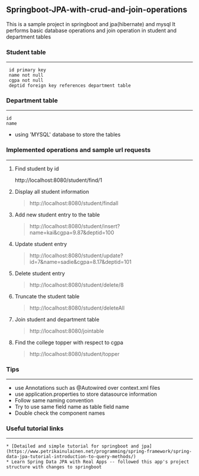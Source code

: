 ## Springboot-JPA-with-crud-and-join-operations

 This is a sample project in springboot and jpa(hibernate) and mysql
 It performs basic database operations and join operation in student and department tables
 
 ### Student table
 ---------------
 
	 id primary key
	 name not null
	 cgpa not null
	 deptid foreign key references department table
	
 ### Department table
 ------------------
	id
	name
	
 	
* using 'MYSQL' database to store the tables 
	
### Implemented operations and sample url requests
------------------------------------------------
1. Find student by id

	http://localhost:8080/student/find/1

1. Display all student information

	> http://localhost:8080/student/findall

2. Add new student entry to the table

	> http://localhost:8080/student/insert?name=kai&cgpa=9.87&deptid=100

3. Update student entry

	> http://localhost:8080/student/update?id=7&name=sadie&cgpa=8.17&deptid=101

4. Delete student entry

	> http://localhost:8080/student/delete/8

5. Truncate the student table

	> http://localhost:8080/student/deleteAll

6. Join student and department table

	> http://localhost:8080/jointable

7. Find the college topper with respect to cgpa

	> http://localhost:8080/student/topper

		
	
  ### Tips
  -------
  * use Annotations such as @Autowired over context.xml files
  * use application.properties to store datasource information
  * Follow same naming convention
  * Try to use same field name as table field name
  * Double check the component names
  
  ### Useful tutorial links
  ------------------------
  
	* [Detailed and simple tutorial for springboot and jpa](https://www.petrikainulainen.net/programming/spring-framework/spring-data-jpa-tutorial-introduction-to-query-methods/)
	* Learn Spring Data JPA with Real Apps -- followed this app's project structure with changes to springboot
	
 
 
 
